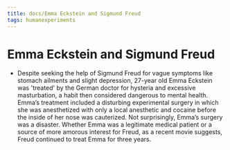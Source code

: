 ```yaml
---
title: docs/Emma Eckstein and Sigmund Freud
tags: humanexperiments
---
```


# Emma Eckstein and Sigmund Freud
- Despite seeking the help of Sigmund Freud for vague symptoms like stomach ailments and slight depression, 27-year old Emma Eckstein was 'treated' by the German doctor for hysteria and excessive masturbation, a habit then considered dangerous to mental health. Emma’s treatment included a disturbing experimental surgery in which she was anesthetized with only a local anesthetic and cocaine before the inside of her nose was cauterized. Not surprisingly, Emma’s surgery was a disaster. Whether Emma was a legitimate medical patient or a source of more amorous interest for Freud, as a recent movie suggests, Freud continued to treat Emma for three years.